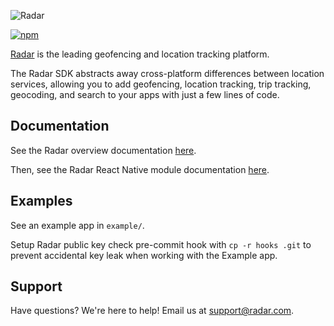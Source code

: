 ![Radar](https://raw.githubusercontent.com/radarlabs/react-native-radar/master/logo.png)

[![npm](https://img.shields.io/npm/v/react-native-radar.svg)](https://www.npmjs.com/package/react-native-radar)

[Radar](https://radar.com) is the leading geofencing and location tracking platform.

The Radar SDK abstracts away cross-platform differences between location services, allowing you to add geofencing, location tracking, trip tracking, geocoding, and search to your apps with just a few lines of code.

## Documentation

See the Radar overview documentation [here](https://radar.com/documentation).

Then, see the Radar React Native module documentation [here](https://radar.com/documentation/sdk/react-native).

## Examples

See an example app in `example/`.

Setup Radar public key check pre-commit hook with `cp -r hooks .git` to prevent accidental key leak when working with the Example app.

## Support

Have questions? We're here to help! Email us at [support@radar.com](mailto:support@radar.com).
